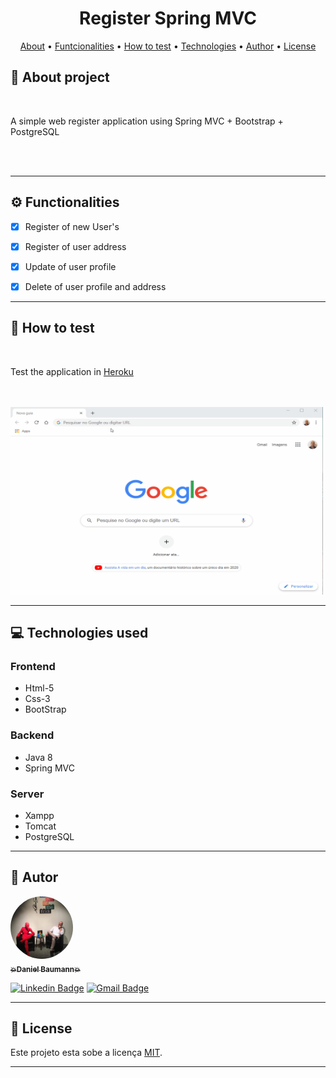 <h1 align="center">Register Spring MVC</h1>

<p align="center">
 <a href="#-sobre-o-projeto">About</a> •
 <a href="#-funcionalidades">Funtcionalities</a> •
 <a href="#-como-executar-o-projeto">How to test</a> •
 <a href="#-tecnologias">Technologies</a> • 
 <a href="#-autor">Author</a> • 
 <a href="#user-content--licença">License</a>
</p>

## 💬 About project

<br>

<p>
  A simple web register application using Spring MVC + Bootstrap + PostgreSQL
</p>

<br>

<br>

---

## ⚙️ Functionalities

- [X] Register of new User's

- [X] Register of user address

- [X] Update of user profile

- [X] Delete of user profile and address

---

## 🚀 How to test

<br>

<p>Test the application in <a href="https://dsb-register.herokuapp.com/register">Heroku</a></p>

<br>

<br>

<img src="https://github.com/DanielSBaumann/spring-register-mvc/blob/main/src/main/resources/static/register.gif" width="500" height="300" alt="gif-login"/>

<br>

---

## 💻 Technologies used 

### Frontend

<ul>
  <li>Html-5</li>
  <li>Css-3</li>
  <li>BootStrap</li>
</ul>

### Backend

<ul>
  <li>Java 8</li>
  <li>Spring MVC</li>
</ul>

### Server

<ul>
  <li>Xampp</li>
  <li>Tomcat</li>
  <li>PostgreSQL</li>
</ul>

---

## 🤖 Autor

<a href="https://github.com/DanielSBaumann">
 <img style="border-radius: 50%;" src="https://github.com/DanielSBaumann/java-markteplace/blob/main/WebContent/readme/think.jpg" width="100px;" alt=""/>
 <br />
 <sub><b>💥Daniel Baumann💥</b></sub></a> <a href="https://github.com/DanielSBaumann" title="Daniel Baumann"></a>
 <br />

 [![Linkedin Badge](https://img.shields.io/badge/-Daniel-blue?style=flat-square&logo=Linkedin&logoColor=white&link=https://www.linkedin.com/in/daniel-baumann-6054a437/)](https://www.linkedin.com/in/daniel-baumann-6054a437/) 
[![Gmail Badge](https://img.shields.io/badge/-dr4wone@gmail.com-c14438?style=flat-square&logo=Gmail&logoColor=white&link=mailto:dr4wone@gmail.com)](mailto:dr4wone@gmail.com)

---

## 📝 License

Este projeto esta sobe a licença [MIT](./LICENSE).

---